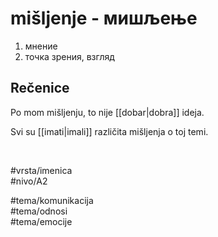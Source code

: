 # mišljenje - мишљење

1. мнение  
2. точка зрения, взгляд

## Rečenice

Po mom mišljenju, to nije [[dobar|dobra]] ideja.

Svi su [[imati|imali]] različita mišljenja o toj temi.

<br>

#vrsta/imenica  
#nivo/A2  

#tema/komunikacija  
#tema/odnosi  
#tema/emocije  
